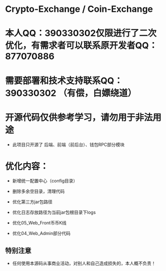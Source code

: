 # Crypto-Exchange / Coin-Exchange   

# 本人QQ：390330302仅限进行了二次优化，有需求者可以联系原开发者QQ：877070886

# 需要部署和技术支持联系QQ：390330302 （有偿，白嫖绕道）

# 开源代码仅供参考学习，请勿用于非法用途
- 此项目只开源了 后端、前端（前后台）、钱包RPC部分模块

# 优化内容：
- 新增统一配置中心（config目录）
- 删除多余空目录，清理代码
- 优化第三方jar包路径
- 优化日志存放路径为当前jar包根目录下logs

- 优化05_Web_Front币币K线
- 优化04_Web_Admin部分代码

## 特别注意

- 任何使用本源码从事商业活动，对别人和自己造成损失的，本人概不负责！
